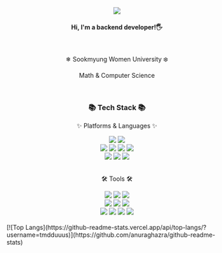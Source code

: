 <div align=center>
	<img src="https://capsule-render.vercel.app/api?type=waving&color=c2e59c&height=200&section=header&text=SeungYeon&fontSize=70" />	
<h4>Hi, I'm a backend developer!🖐️</h4>
<br>
<div align=center>
  <p>❄ Sookmyung Women University ❄️</p>
  <p>Math & Computer Science</p>
	<br>
	<h3>📚 Tech Stack 📚</h3>
	<p>✨ Platforms & Languages ✨</p>
</div>
<div align="center">
  	<img src="https://img.shields.io/badge/Node.js-339933?style=flat-square&logo=nodedotjs&logoColor=white" />
	<img src="https://img.shields.io/badge/JavaScript-F7DF1E?style=flat-square&logo=JavaScript&logoColor=white" />
	<br>
  	<img src="https://img.shields.io/badge/Java-007396?style=flat-square&logo=Conda-Forge&logoColor=white" />
	<img src="https://img.shields.io/badge/Spring-6DB33F?style=flat-square&logo=Spring&logoColor=white" />
  	<img src="https://img.shields.io/badge/Spring%20Boot-6DB33F?style=flat-square&logo=Spring&logoColor=white" />
	<img src="https://img.shields.io/badge/Mybatis-000000?style=fla-squaret&logo=Fluentd&logoColor=white" />
	<br>
	<img src="https://img.shields.io/badge/Oracle%20SQL-F80000?style=flat-square&logo=Oracle&logoColor=white" />
	<img src="https://img.shields.io/badge/MySQL-4479A1?style=flat-square&logo=MySQL&logoColor=white" />
  <img src="https://img.shields.io/badge/MongoDB-47A248?style=flat-square&logo=MySQL&logoColor=white" />
</div>
<br>
<div align=center>
	<p>🛠 Tools 🛠</p>
</div>
<div align=center>
  <img src="https://img.shields.io/badge/Intellij%20IDE-000000?style=flat-square&logo=intellijidea&logoColor=white" />
	<img src="https://img.shields.io/badge/Eclipse%20IDE-2C2255?style=flat-square&logo=EclipseIDE&logoColor=white" />
	<img src="https://img.shields.io/badge/Visual%20Studio%20Code-007ACC?style=flat-square&logo=VisualStudioCode&logoColor=white" />
	<br>
	<img src="https://img.shields.io/badge/Amazon%20AWS-232F3E?style=flat-square&logo=AmazonAWS&logoColor=white" />
  <img src="https://img.shields.io/badge/amazon%20EC2-FF9900?style=flat-square&logo=amazonec2&logoColor=white" />
  <img src="https://img.shields.io/badge/amazon%20RDS-527FFF?style=flat-square&logo=amazonrds&logoColor=white" />
  <br>
	<img src="https://img.shields.io/badge/GitHub-181717?style=flat-square&logo=GitHub&logoColor=white" />
  <img src="https://img.shields.io/badge/Notion-000000?style=flat-square&logo=Notion&logoColor=white" />
  <img src="https://img.shields.io/badge/Slack-4A154B?style=flat-square&logo=Slack&logoColor=white" />
  <img src="https://img.shields.io/badge/Figma-F24E1E?style=flat-square&logo=Figma&logoColor=white" />
	<br>
	<br>
</div>
</div>
[![Top Langs](https://github-readme-stats.vercel.app/api/top-langs/?username=tmdduuus)](https://github.com/anuraghazra/github-readme-stats)
<!--
**tmdduuus/tmdduuus** is a ✨ _special_ ✨ repository because its `README.md` (this file) appears on your GitHub profile.

Here are some ideas to get you started:

- 🔭 I’m currently working on ...
- 🌱 I’m currently learning ...
- 👯 I’m looking to collaborate on ...
- 🤔 I’m looking for help with ...
- 💬 Ask me about ...
- 📫 How to reach me: ...
- 😄 Pronouns: ...
- ⚡ Fun fact: ...
-->
